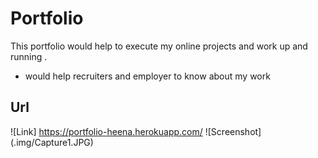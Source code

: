 # Portfolio

This portfolio would help to execute my online projects and work up and running .

- would help recruiters and employer to know about my work 

## Url

![Link] https://portfolio-heena.herokuapp.com/
![Screenshot] (.img/Capture1.JPG)